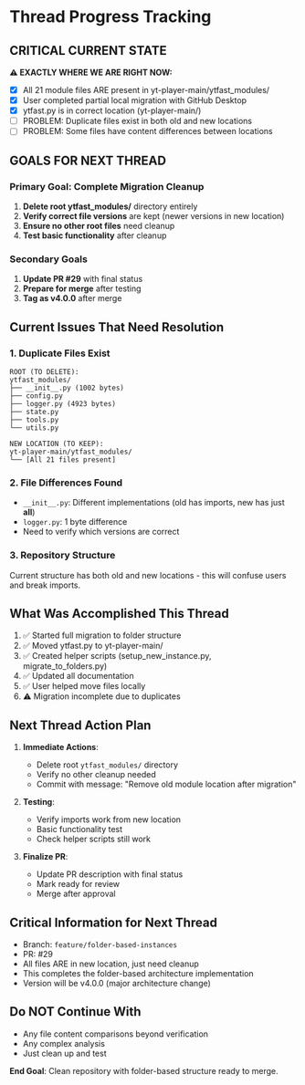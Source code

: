 # Thread Progress Tracking

## CRITICAL CURRENT STATE
**⚠️ EXACTLY WHERE WE ARE RIGHT NOW:**
- [x] All 21 module files ARE present in yt-player-main/ytfast_modules/
- [x] User completed partial local migration with GitHub Desktop
- [x] ytfast.py is in correct location (yt-player-main/)
- [ ] PROBLEM: Duplicate files exist in both old and new locations
- [ ] PROBLEM: Some files have content differences between locations

## GOALS FOR NEXT THREAD

### Primary Goal: Complete Migration Cleanup
1. **Delete root ytfast_modules/** directory entirely
2. **Verify correct file versions** are kept (newer versions in new location)
3. **Ensure no other root files** need cleanup
4. **Test basic functionality** after cleanup

### Secondary Goals
1. **Update PR #29** with final status
2. **Prepare for merge** after testing
3. **Tag as v4.0.0** after merge

## Current Issues That Need Resolution

### 1. Duplicate Files Exist
```
ROOT (TO DELETE):
ytfast_modules/
├── __init__.py (1002 bytes)
├── config.py
├── logger.py (4923 bytes)
├── state.py
├── tools.py
└── utils.py

NEW LOCATION (TO KEEP):
yt-player-main/ytfast_modules/
└── [All 21 files present]
```

### 2. File Differences Found
- `__init__.py`: Different implementations (old has imports, new has just __all__)
- `logger.py`: 1 byte difference
- Need to verify which versions are correct

### 3. Repository Structure
Current structure has both old and new locations - this will confuse users and break imports.

## What Was Accomplished This Thread

1. ✅ Started full migration to folder structure
2. ✅ Moved ytfast.py to yt-player-main/
3. ✅ Created helper scripts (setup_new_instance.py, migrate_to_folders.py)
4. ✅ Updated all documentation
5. ✅ User helped move files locally
6. ⚠️ Migration incomplete due to duplicates

## Next Thread Action Plan

1. **Immediate Actions**:
   - Delete root `ytfast_modules/` directory
   - Verify no other cleanup needed
   - Commit with message: "Remove old module location after migration"

2. **Testing**:
   - Verify imports work from new location
   - Basic functionality test
   - Check helper scripts still work

3. **Finalize PR**:
   - Update PR description with final status
   - Mark ready for review
   - Merge after approval

## Critical Information for Next Thread

- Branch: `feature/folder-based-instances`
- PR: #29
- All files ARE in new location, just need cleanup
- This completes the folder-based architecture implementation
- Version will be v4.0.0 (major architecture change)

## Do NOT Continue With
- Any file content comparisons beyond verification
- Any complex analysis
- Just clean up and test

**End Goal**: Clean repository with folder-based structure ready to merge.
